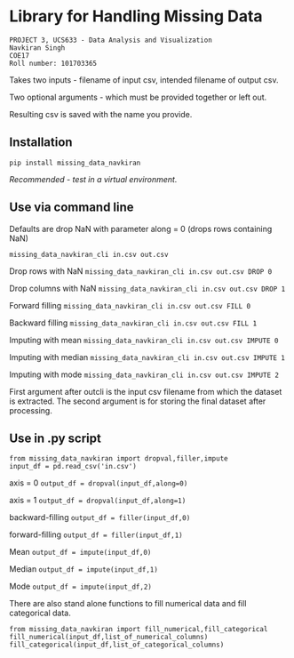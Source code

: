 # Library for Handling Missing Data

```
PROJECT 3, UCS633 - Data Analysis and Visualization
Navkiran Singh  
COE17
Roll number: 101703365
```

Takes two inputs - filename of input csv, intended filename of output csv. 

Two optional arguments - which must be provided together or left out.


Resulting csv is saved with the name you provide. 


## Installation
`pip install missing_data_navkiran`

*Recommended - test in a virtual environment.* 

## Use via command line

Defaults are drop NaN with parameter along = 0 (drops rows containing NaN)
 
`missing_data_navkiran_cli in.csv out.csv`

Drop rows with NaN
`missing_data_navkiran_cli in.csv out.csv DROP 0` 

Drop columns with NaN
`missing_data_navkiran_cli in.csv out.csv DROP 1`

Forward filling
`missing_data_navkiran_cli in.csv out.csv FILL 0`

Backward filling
`missing_data_navkiran_cli in.csv out.csv FILL 1`

Imputing with mean
`missing_data_navkiran_cli in.csv out.csv IMPUTE 0`

Imputing with median
`missing_data_navkiran_cli in.csv out.csv IMPUTE 1`

Imputing with mode
`missing_data_navkiran_cli in.csv out.csv IMPUTE 2`

First argument after outcli is the input csv filename from which the dataset is extracted. The second argument is for storing the final dataset after processing.

## Use in .py script
```
from missing_data_navkiran import dropval,filler,impute
input_df = pd.read_csv('in.csv')
```
axis = 0
`output_df = dropval(input_df,along=0)`

axis = 1 
`output_df = dropval(input_df,along=1)`

backward-filling
`output_df = filler(input_df,0)`

forward-filling
`output_df = filler(input_df,1)`

Mean
`output_df = impute(input_df,0)`

Median
`output_df = impute(input_df,1)`

Mode
`output_df = impute(input_df,2)`


There are also stand alone functions to fill numerical data and fill categorical data.

```
from missing_data_navkiran import fill_numerical,fill_categorical
fill_numerical(input_df,list_of_numerical_columns)
fill_categorical(input_df,list_of_categorical_columns)
```
